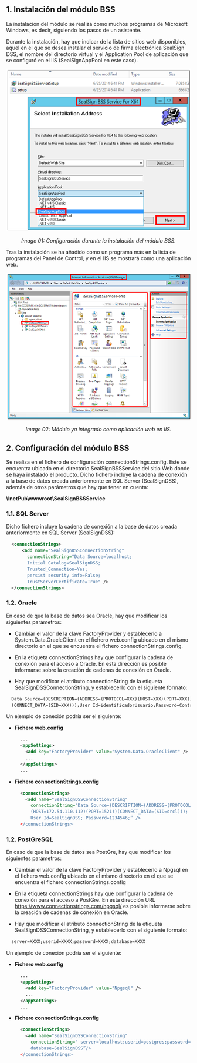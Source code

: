 ## 1. Instalación del módulo BSS

La instalación del módulo se realiza como muchos programas de Microsoft Windows, es decir, siguiendo los
pasos de un asistente.

Durante la instalación, hay que indicar de la lista de sitios web disponibles, aquel en el que se desea instalar el
servicio de firma electrónica SealSign DSS, el nombre del directorio virtual y el Application Pool de aplicación
que se configuró en el IIS (SealSignAppPool en este caso).

![bss setup](./images/image-02.png)

<center><i>Image 01: Configuración durante la instalación del módulo BSS.</i></center>

Tras la instalación se ha añadido como un programa más en la lista de programas del Panel de Control, y en el
IIS se mostrará como una aplicación web.

![bss iis](./images/image-03.png)

<center><i>Image 02: Módulo ya integrado como aplicación web en IIS.</i></center>

## 2. Configuración del módulo BSS

Se realiza en el fichero de configuración connectionStrings.config. Este se encuentra ubicado en el directorio
SealSignBSSService del sitio Web donde se haya instalado el producto. Dicho fichero incluye la cadena de
conexión a la base de datos creada anteriormente en SQL Server (SealSignDSS), además de otros parámetros
que hay que tener en cuenta:

**\InetPub\wwwroot\SealSignBSSService**

### 1.1. SQL Server

Dicho fichero incluye la cadena de conexión a la base de datos creada anteriormente en SQL Server
(SealSignDSS):

```xml
  <connectionStrings>
      <add name="SealSignDSSConnectionString"
        connectionString="Data Source=localhost;
        Initial Catalog=SealSignDSS;
        Trusted_Connection=Yes;
        persist security info=False;
        TrustServerCertificate=True" />
  </connectionStrings>
```

### 1.2. Oracle

En caso de que la base de datos sea Oracle, hay que modificar los siguientes parámetros:

- Cambiar el valor de la clave FactoryProvider y establecerlo a System.Data.OracleClient en el fichero
web.config ubicado en el mismo directorio en el que se encuentra el fichero connectionStrings.config.

- En la etiqueta connectionStrings hay que configurar la cadena de conexión para el acceso a Oracle. En
esta dirección es posible informarse sobre la creación de cadenas de conexión en Oracle.

- Hay que modificar el atributo connectionString de la etiqueta SealSignDSSConnectionString, y
establecerlo con el siguiente formato:

```xml
  Data Source=(DESCRIPTION=(ADDRESS=(PROTOCOL=XXX)(HOST=XXX)(PORT=XXX))
  (CONNECT_DATA=(SID=XXX)));User Id=identificadorUsuario;Password=Contraseña;
```

Un ejemplo de conexión podría ser el siguiente:

- **Fichero web.config**

  ```xml
    ...
    <appSettings>
      <add key="FactoryProvider" value="System.Data.OracleClient" />
      ...
    </appSettings>
    ...
  ```

- **Fichero connectionStrings.config**

  ```xml
    <connectionStrings>
      <add name="SealSignDSSConnectionString"
        connectionString="Data Source=(DESCRIPTION=(ADDRESS=(PROTOCOL=TCP)
        (HOST=172.54.110.112)(PORT=1521))(CONNECT_DATA=(SID=orcl)));
        User Id=SealSignDSS; Password=1234546;” />
    </connectionStrings>
  ```

### 1.2. PostGreSQL

En caso de que la base de datos sea PostGre, hay que modificar los siguientes parámetros:

- Cambiar el valor de la clave FactoryProvider y establecerlo a Npgsql en el fichero web.config ubicado
en el mismo directorio en el que se encuentra el fichero connectionStrings.config

- En la etiqueta connectionStrings hay que configurar la cadena de conexión para el acceso a PostGre.
En esta dirección URL https://www.connectionstrings.com/npgsql/ es posible informarse sobre la
creación de cadenas de conexión en Oracle.

- Hay que modificar el atributo connectionString de la etiqueta SealSignDSSConnectionString, y
establecerlo con el siguiente formato:

```xml
  server=XXXX;userid=XXXX;password=XXXX;database=XXXX
```
Un ejemplo de conexión podría ser el siguiente:

- **Fichero web.config**

  ```xml
    ...
    <appSettings>
      <add key="FactoryProvider" value="Npgsql" />
      ...
    </appSettings>
    ...
  ```

- **Fichero connectionStrings.config**

  ```xml
    <connectionStrings>
      <add name="SealSignDSSConnectionString"
        connectionString=" server=localhost;userid=postgres;password=POSTGRES;
        database=SealSignDSS”/>
    </connectionStrings>
  ```